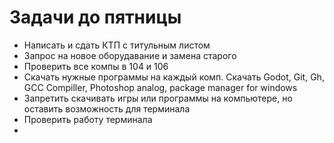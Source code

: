 # Задачи до пятницы

- Написать и сдать КТП с титульным листом
- Запрос на новое оборудавание и замена старого
- Проверить все компы в 104 и 106
- Скачать нужные программы на каждый комп. Скачать Godot, Git, Gh, GCC Compiller, Photoshop analog, package manager for windows
- Запретить скачивать игры или программы на компьютере, но оставить возможность для терминала
- Проверить работу терминала
- 
